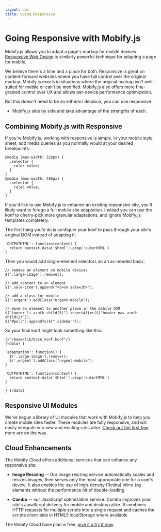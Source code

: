```yaml
---
layout: doc
title: Going Responsive
---
```


# Going Responsive with Mobify.js

Mobify.js allows you to adapt a page's markup for mobile devices. 
[Responsive Web Design](http://en.wikipedia.org/wiki/Responsive_Web_Design) 
is similarly powerful technique for adapting a page for mobile.

We believe there's a time and a place for both. Responsive is great on 
content-forward websites where you have full control over the original 
markup. Mobify.js excels in situations where the original markup isn't 
well-suited for mobile or can't be modified. Mobify.js also offers more 
fine-grained control over UX and allows per-device performance 
optimization.

But this doesn't need to be an either/or decision, you can use responsive 
+ Mobify.js side by side and take advantage of the strengths of each.

## Combining Mobify.js with Responsive

If you're Mobify.js, working with responsive is simple. In your mobile 
style sheet, add media queries as you normally would at your desired 
breakpoints:

	@media (max-width: 320px) {
	  .selector {
	    rule: value;
	  }
	}
	@media (max-width: 480px) {
	  .selector {
	    rule: value;
	  }
	}

If you'd like to use Mobify.js to enhance an existing repsonsive site, 
you'll likely want to forego a full mobile site adaptation. Instead 
you can use the konf to cherry-pick more granular adaptations, and 
ignore Mobify.js templates completely.

The first thing you'd do is configure your konf to pass through your 
site's original DOM instead of adapting it:
 
	'OUTPUTHTML': function(context) {
	  return context.data('$html').prop('outerHTML')
	}

Then you would add single-element selectors on an as-needed basis:

    // remove an element on mobile devices
    $('.large-image').remove();

    // add content to an element
    $('.sale-item').append("<b>on sale</b>");

    // add a class for mobile
    $('.urgent').addClass("urgent-mobile");

    // move an element to another place in the mobile DOM
    $("footer li a:nth-child(3)").insertAfter($("header nav a:nth-child(2)"));
    $("#poll").appendTo($(".sidebar"));


So your final konf might look something like this:

	{>"/base/lib/base_konf.konf"/}
	{<data} {

	'adaptation': function() {
	  $('.large-image').remove();
	  $('.urgent').addClass("urgent-mobile");
	}

	'OUTPUTHTML': function(context) {
	  return context.data('$html').prop('outerHTML')
	}

	} {/data}

## Responsive UI Modules

We've begun a library of UI modules that work with Mobify.js to help you 
create mobile sites faster. These modules are fully responsive, and will 
easily integrate into new and existing sites alike. 
[Check out the first few]("/mobifyjs/modules"), more are on the way.


## Cloud Enhancements

The Mobify Cloud offers additional services that can enhance any 
responsive site:

  * **Image Resizing** -- Our image resizing service automatically 
    scales and resizes images, then serves only the most appropriate 
    one for a user's device. It also enables the use of high-density 
    (Retina) inline `img` elements without the performance hit of 
    double-loading.

  * **Combo** -- our JavaScript optimization service. Combo improves 
    your site's  JavaScript delivery for mobile and desktop alike. 
    It combines HTTP requests for multiple scripts into a single request 
    and caches the scripts client-side in HTML5 localStorage where 
    available.

The Mobify Cloud base plan is free, [give it a try it now](https://cloud.mobify.com/).
